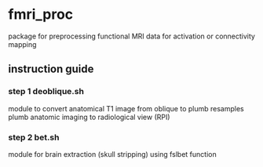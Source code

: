 # fmri_proc
package for preprocessing functional MRI data for activation or connectivity mapping

## instruction guide

### step 1 deoblique.sh
module to convert anatomical T1 image from oblique to plumb
resamples plumb anatomic imaging to radiological view (RPI)

### step 2 bet.sh
module for brain extraction (skull stripping) using fslbet function
